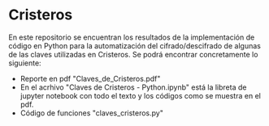 # Cristeros

En este repositorio se encuentran los resultados de la implementación de código en Python para la automatización del cifrado/descifrado de algunas de las claves utilizadas en Cristeros. Se podrá encontrar concretamente lo siguiente:

- Reporte en pdf "Claves_de_Cristeros.pdf"
- En el acrhivo "Claves de Cristeros - Python.ipynb" está la libreta de jupyter notebook con todo el texto y los códigos como se muestra en el pdf.
- Código de funciones "claves_cristeros.py"
